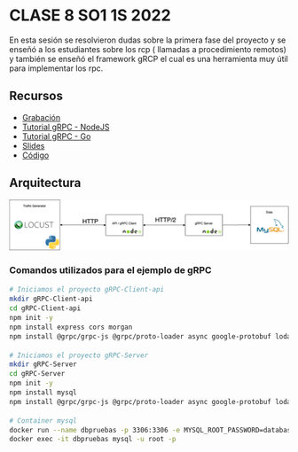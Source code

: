 # CLASE 8 SO1 1S 2022
En esta sesión se resolvieron dudas sobre la primera fase del proyecto y se enseñó a los estudiantes sobre los rcp ( llamadas a procedimiento remotos) y también se enseñó el framework gRCP el cual es una herramienta muy útil para implementar los rpc.


## Recursos
- [ Grabación ](https://drive.google.com/file/d/1If__e6eHlhXrpUIeF1CGEPBNf2XcABfn/view?usp=sharing)
- [ Tutorial gRPC - NodeJS ](https://youtu.be/5xlwFWakNvA)
- [ Tutorial gRPC - Go ](https://youtu.be/-4gbPEqbeVg)
- [ Slides ](/Slides)
- [ Código ](/Code)


## Arquitectura 
![Alt text](Img/arquitectura.png)

### Comandos utilizados para el ejemplo de gRPC
```sh
# Iniciamos el proyecto gRPC-Client-api
mkdir gRPC-Client-api
cd gRPC-Client-api
npm init -y
npm install express cors morgan
npm install @grpc/grpc-js @grpc/proto-loader async google-protobuf lodash minimist

# Iniciamos el proyecto gRPC-Server 
mkdir gRPC-Server
cd gRPC-Server
npm init -y
npm install mysql
npm install @grpc/grpc-js @grpc/proto-loader async google-protobuf lodash minimist

# Container mysql
docker run --name dbpruebas -p 3306:3306 -e MYSQL_ROOT_PASSWORD=databasepass -d mysql:5.7
docker exec -it dbpruebas mysql -u root -p
```
